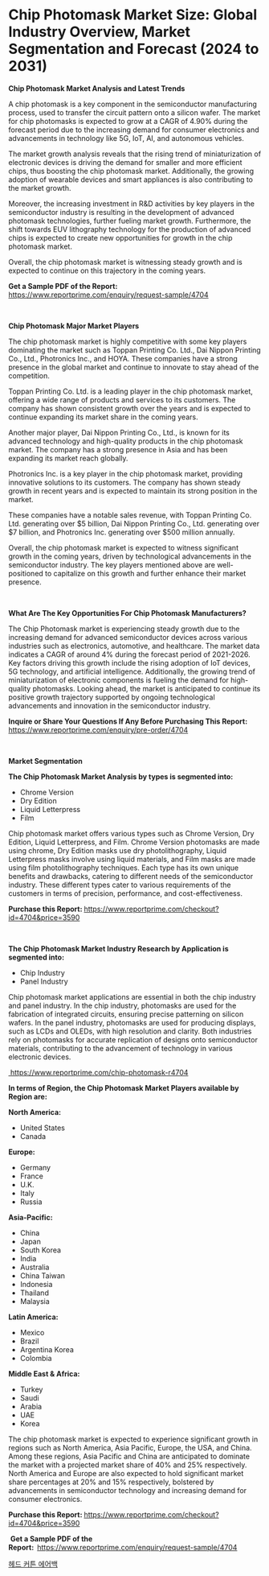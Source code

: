 <p><h1>Chip Photomask Market Size: Global Industry Overview, Market Segmentation and Forecast (2024 to 2031)</h1></p><p><strong>Chip Photomask Market Analysis and Latest Trends</strong></p>
<p><p>A chip photomask is a key component in the semiconductor manufacturing process, used to transfer the circuit pattern onto a silicon wafer. The market for chip photomasks is expected to grow at a CAGR of 4.90% during the forecast period due to the increasing demand for consumer electronics and advancements in technology like 5G, IoT, AI, and autonomous vehicles.</p><p>The market growth analysis reveals that the rising trend of miniaturization of electronic devices is driving the demand for smaller and more efficient chips, thus boosting the chip photomask market. Additionally, the growing adoption of wearable devices and smart appliances is also contributing to the market growth.</p><p>Moreover, the increasing investment in R&D activities by key players in the semiconductor industry is resulting in the development of advanced photomask technologies, further fueling market growth. Furthermore, the shift towards EUV lithography technology for the production of advanced chips is expected to create new opportunities for growth in the chip photomask market.</p><p>Overall, the chip photomask market is witnessing steady growth and is expected to continue on this trajectory in the coming years.</p></p>
<p><strong>Get a Sample PDF of the Report:&nbsp;</strong> <a href="https://www.reportprime.com/enquiry/request-sample/4704">https://www.reportprime.com/enquiry/request-sample/4704</a></p>
<p>&nbsp;</p>
<p><strong>Chip Photomask Major Market Players</strong></p>
<p><p>The chip photomask market is highly competitive with some key players dominating the market such as Toppan Printing Co. Ltd., Dai Nippon Printing Co., Ltd., Photronics Inc., and HOYA. These companies have a strong presence in the global market and continue to innovate to stay ahead of the competition.</p><p>Toppan Printing Co. Ltd. is a leading player in the chip photomask market, offering a wide range of products and services to its customers. The company has shown consistent growth over the years and is expected to continue expanding its market share in the coming years.</p><p>Another major player, Dai Nippon Printing Co., Ltd., is known for its advanced technology and high-quality products in the chip photomask market. The company has a strong presence in Asia and has been expanding its market reach globally.</p><p>Photronics Inc. is a key player in the chip photomask market, providing innovative solutions to its customers. The company has shown steady growth in recent years and is expected to maintain its strong position in the market.</p><p>These companies have a notable sales revenue, with Toppan Printing Co. Ltd. generating over $5 billion, Dai Nippon Printing Co., Ltd. generating over $7 billion, and Photronics Inc. generating over $500 million annually.</p><p>Overall, the chip photomask market is expected to witness significant growth in the coming years, driven by technological advancements in the semiconductor industry. The key players mentioned above are well-positioned to capitalize on this growth and further enhance their market presence.</p></p>
<p>&nbsp;</p>
<p><strong>What Are The Key Opportunities For Chip Photomask Manufacturers?</strong></p>
<p><p>The Chip Photomask market is experiencing steady growth due to the increasing demand for advanced semiconductor devices across various industries such as electronics, automotive, and healthcare. The market data indicates a CAGR of around 4% during the forecast period of 2021-2026. Key factors driving this growth include the rising adoption of IoT devices, 5G technology, and artificial intelligence. Additionally, the growing trend of miniaturization of electronic components is fueling the demand for high-quality photomasks. Looking ahead, the market is anticipated to continue its positive growth trajectory supported by ongoing technological advancements and innovation in the semiconductor industry.</p></p>
<p><strong>Inquire or Share Your Questions If Any Before Purchasing This Report:</strong> <a href="https://www.reportprime.com/enquiry/pre-order/4704">https://www.reportprime.com/enquiry/pre-order/4704</a></p>
<p>&nbsp;</p>
<p><strong>Market Segmentation</strong></p>
<p><strong>The Chip Photomask Market Analysis by types is segmented into:</strong></p>
<p><ul><li>Chrome Version</li><li>Dry Edition</li><li>Liquid Letterpress</li><li>Film</li></ul></p>
<p><p>Chip photomask market offers various types such as Chrome Version, Dry Edition, Liquid Letterpress, and Film. Chrome Version photomasks are made using chrome, Dry Edition masks use dry photolithography, Liquid Letterpress masks involve using liquid materials, and Film masks are made using film photolithography techniques. Each type has its own unique benefits and drawbacks, catering to different needs of the semiconductor industry. These different types cater to various requirements of the customers in terms of precision, performance, and cost-effectiveness.</p></p>
<p><strong>Purchase this Report:&nbsp;</strong><a href="https://www.reportprime.com/checkout?id=4704&price=3590">https://www.reportprime.com/checkout?id=4704&price=3590</a></p>
<p>&nbsp;</p>
<p><strong>The Chip Photomask Market Industry Research by Application is segmented into:</strong></p>
<p><ul><li>Chip Industry</li><li>Panel Industry</li></ul></p>
<p><p>Chip photomask market applications are essential in both the chip industry and panel industry. In the chip industry, photomasks are used for the fabrication of integrated circuits, ensuring precise patterning on silicon wafers. In the panel industry, photomasks are used for producing displays, such as LCDs and OLEDs, with high resolution and clarity. Both industries rely on photomasks for accurate replication of designs onto semiconductor materials, contributing to the advancement of technology in various electronic devices.</p></p>
<p><a href="https://www.reportprime.com/chip-photomask-r4704">&nbsp;https://www.reportprime.com/chip-photomask-r4704</a></p>
<p><strong>In terms of Region, the Chip Photomask Market Players available by Region are:</strong></p>
<p>
    <p> <strong> North America: </strong>
        <ul>
            <li>United States</li>
            <li>Canada</li>
        </ul>
        </p> 
    <p> <strong> Europe: </strong>
        <ul>
            <li>Germany</li>
            <li>France</li>
            <li>U.K.</li>
            <li>Italy</li>
            <li>Russia</li>
        </ul>
        </p> 
    <p> <strong> Asia-Pacific: </strong>
        <ul>
            <li>China</li>
            <li>Japan</li>
            <li>South Korea</li>
            <li>India</li>
            <li>Australia</li>
            <li>China Taiwan</li>
            <li>Indonesia</li>
            <li>Thailand</li>
            <li>Malaysia</li>
        </ul>
        </p> 
    <p> <strong> Latin America: </strong>
        <ul>
            <li>Mexico</li>
            <li>Brazil</li>
            <li>Argentina Korea</li>
            <li>Colombia</li>
        </ul>
        </p> 
    <p> <strong> Middle East & Africa: </strong>
        <ul>
            <li>Turkey</li>
            <li>Saudi</li>
            <li>Arabia</li>
            <li>UAE</li>
            <li>Korea</li>
        </ul>
    </p>
    </p>
<p><p>The chip photomask market is expected to experience significant growth in regions such as North America, Asia Pacific, Europe, the USA, and China. Among these regions, Asia Pacific and China are anticipated to dominate the market with a projected market share of 40% and 25% respectively. North America and Europe are also expected to hold significant market share percentages at 20% and 15% respectively, bolstered by advancements in semiconductor technology and increasing demand for consumer electronics.</p></p>
<p><strong>Purchase this Report: </strong><a href="https://www.reportprime.com/checkout?id=4704&price=3590">https://www.reportprime.com/checkout?id=4704&price=3590</a></p>
<p>&nbsp;<strong>Get a Sample PDF of the Report:&nbsp;&nbsp;</strong><a href="https://www.reportprime.com/enquiry/request-sample/4704">https://www.reportprime.com/enquiry/request-sample/4704</a></p>
<p><strong></strong></p>
<p><p><a href="https://github.com/jntpkh496620/Market-Research-Report-List-2/blob/main/952827570150.md">헤드 커튼 에어백</a></p></p>